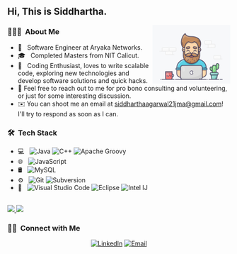 <h2> Hi, This is Siddhartha.</h2>

<img width="35%" align="right" alt="Github" src="https://github.com/siddharthaAgarwal/siddharthaAgarwal/blob/main/assets/Geek-Coder.gif" />

<h3> 👨🏻‍💻 &nbsp;About Me </h3>

- 💼 &nbsp; Software Engineer at Aryaka Networks.
- 🎓 &nbsp; Completed Masters from NIT Calicut.
- 🤔 &nbsp; Coding Enthusiast, loves to write scalable code, exploring new technologies and develop software solutions and quick hacks.
- 💬  Feel free to reach out to me for pro bono consulting and volunteering, or just for some interesting discussion.
- ✉️  You can shoot me an email at siddharthaagarwal21jma@gmail.com! I'll try to respond as soon as I can.

<h3> 🛠 &nbsp;Tech Stack</h3>

- 💻 &nbsp;
  ![Java](https://img.shields.io/badge/-Java-333333?style=flat&logo=Java&logoColor=007396)
  ![C++](https://img.shields.io/badge/-C++-333333?style=flat&logo=Java&logoColor=007396)
  ![Apache Groovy](https://img.shields.io/badge/-Apache%20Groovy-333333?style=flat&logo=Java&logoColor=007396)
- 🌐 &nbsp;
  ![JavaScript](https://img.shields.io/badge/-JavaScript-333333?style=flat&logo=javascript)    
- 🛢 &nbsp;
  ![MySQL](https://img.shields.io/badge/-MySQL-333333?style=flat&logo=mysql)
- ⚙️ &nbsp;
  ![Git](https://img.shields.io/badge/-Git-333333?style=flat&logo=git)
  ![Subversion](https://img.shields.io/badge/-Subversion-333333?style=flat&logo=git)
- 🔧 &nbsp;
  ![Visual Studio Code](https://img.shields.io/badge/-Visual%20Studio%20Code-333333?style=flat&logo=visual-studio-code&logoColor=007ACC)
  ![Eclipse](https://img.shields.io/badge/-Eclipse-333333?style=flat&logo=eclipse-ide&logoColor=2C2255)
  ![Intel IJ](https://img.shields.io/badge/-intelliJ%20IDEACode-333333?style=flat&logo=visual-studio-code&logoColor=007ACC)
  
<br/>

<a href="https://github.com/siddharthaAgarwal">
  <img height="180em" src="https://github-readme-stats.vercel.app/api?username=siddharthaAgarwal&show_icons=true&theme=merko" />
  <img height="180em" src="https://github-readme-stats.vercel.app/api/top-langs/?username=siddharthaAgarwal&theme=merko&layout=compact" />
</a>

<br/>

<h3> 🤝🏻 &nbsp;Connect with Me </h3>

<p align="center">
<!-- <a href="https://www.adityavsingh.com/"><img alt="Website" src="https://img.shields.io/badge/Website-www.adityavsingh.com-blue?style=flat-square&logo=google-chrome"></a> -->
<a href="https://www.linkedin.com/in/siddhartha-agarwal-254a80178/"><img alt="LinkedIn" src="https://img.shields.io/badge/LinkedIn-Siddhartha%20Agarwal-blue?style=flat-square&logo=linkedin"></a>
<a href="mailto:siddharthaagarwal21jma@gmail.com"><img alt="Email" src="https://img.shields.io/badge/Email-siddharthaagarwal21jma@gmail.com-blue?style=flat-square&logo=gmail"></a>
</p>
